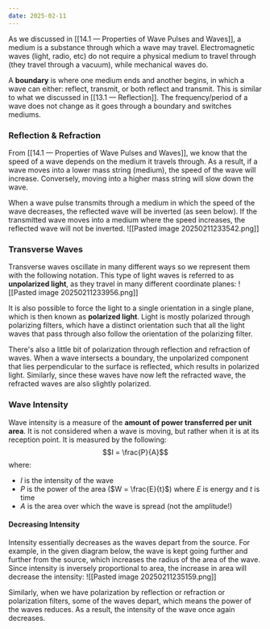 ```yaml
---
date: 2025-02-11
---
```

As we discussed in [[14.1 — Properties of Wave Pulses and Waves]], a medium is a substance through which a wave may travel. Electromagnetic waves (light, radio, etc) do not require a physical medium to travel through (they travel through a vacuum), while mechanical waves do.

A **boundary** is where one medium ends and another begins, in which a wave can either: reflect, transmit, or both reflect and transmit. This is similar to what we discussed in [[13.1 — Reflection]]. The frequency/period of a wave does not change as it goes through a boundary and switches mediums.
### Reflection & Refraction
From [[14.1 — Properties of Wave Pulses and Waves]], we know that the speed of a wave depends on the medium it travels through. As a result, if a wave moves into a lower mass string (medium), the speed of the wave will increase. Conversely, moving into a higher mass string will slow down the wave.

When a wave pulse transmits through a medium in which the speed of the wave decreases, the reflected wave will be inverted (as seen below). If the transmitted wave moves into a medium where the speed increases, the reflected wave will not be inverted.
![[Pasted image 20250211233542.png]]

### Transverse Waves
Transverse waves oscillate in many different ways so we represent them with the following notation. This type of light waves is referred to as **unpolarized light**, as they travel in many different coordinate planes:
![[Pasted image 20250211233956.png]]

It is also possible to force the light to a single orientation in a single plane, which is then known as **polarized light**. Light is mostly polarized through polarizing filters, which have a distinct orientation such that all the light waves that pass through also follow the orientation of the polarizing filter. 

There's also a little bit of polarization through reflection and refraction of waves. When a wave intersects a boundary, the unpolarized component that lies perpendicular to the surface is reflected, which results in polarized light. Similarly, since these waves have now left the refracted wave, the refracted waves are also slightly polarized.
### Wave Intensity
Wave intensity is a measure of the **amount of power transferred per unit area**. It is not considered when a wave is moving, but rather when it is at its reception point. It is measured by the following:
$$I = \frac{P}{A}$$
where:
- $I$ is the intensity of the wave
- $P$ is the power of the area ($W = \frac{E}{t}$) where $E$ is energy and $t$ is time
- $A$ is the area over which the wave is spread (not the amplitude!)
#### Decreasing Intensity
Intensity essentially decreases as the waves depart from the source. For example, in the given diagram below, the wave is kept going further and further from the source, which increases the radius of the area of the wave. Since intensity is inversely proportional to area, the increase in area will decrease the intensity:
![[Pasted image 20250211235159.png]]

Similarly, when we have polarization by reflection or refraction or polarization filters, some of the waves depart, which means the power of the waves reduces. As a result, the intensity of the wave once again decreases. 